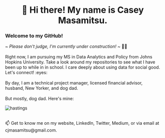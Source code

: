 <h1><center>👋 Hi there! My name is Casey Masamitsu.</center></h1>
<h3>Welcome to my GitHub!</h3>
<i>~ Please don't judge, I'm currently under construction! ~</i> 👨‍🎓 <br>
<br>
Right now, I am pursuing my MS in Data Analytics and Policy from Johns Hopkins University. Take a look around my repositories to see what I have been up to while in in school. I care deeply about using data for social good. Let's connect! :eyes: <br>
<br>By day, I am a technical project manager, licensed financial advisor, husband, New Yorker, and dog dad. <br>
<br>
But mostly, dog dad. Here's mine: <br>

![hastings](https://user-images.githubusercontent.com/77251084/130159758-cfa849b5-b6de-41ba-a4a2-05696ea0a248.png)

<br>
📫 Get to know me on my website, LinkedIn, Twitter, Medium, or via email at cjmasamitsu@gmail.com.

<!---
Casey Masamitsu's About Me Page
--->
